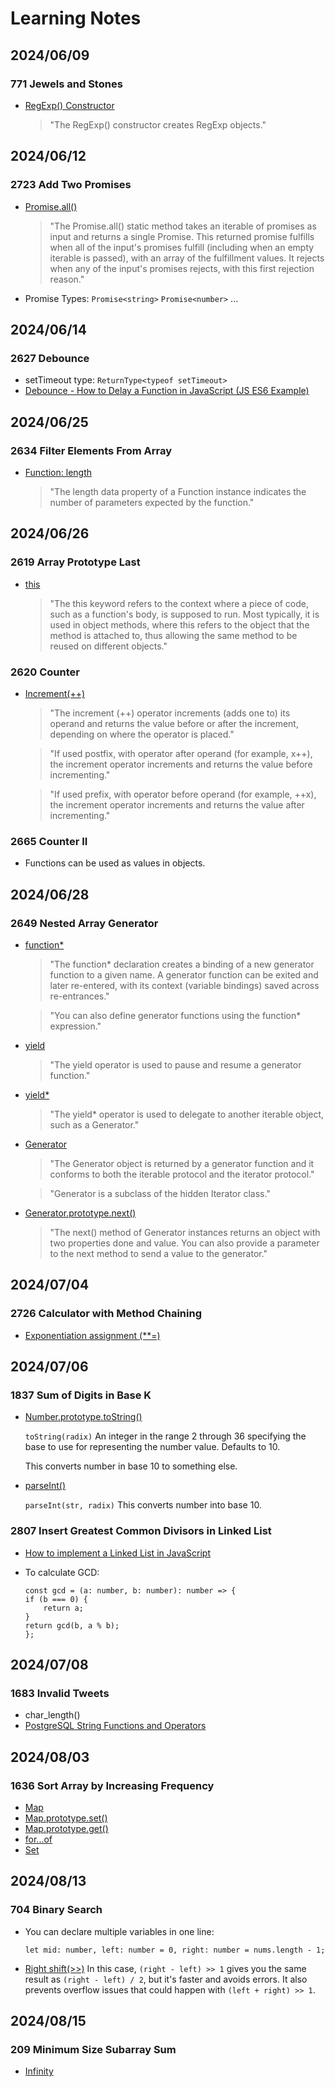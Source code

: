 # Learning Notes

## 2024/06/09

### 771 Jewels and Stones

- [RegExp() Constructor](https://developer.mozilla.org/en-US/docs/Web/JavaScript/Reference/Global_Objects/RegExp/RegExp)

  > "The RegExp() constructor creates RegExp objects."

## 2024/06/12

### 2723 Add Two Promises

- [Promise.all()](https://developer.mozilla.org/en-US/docs/Web/JavaScript/Reference/Global_Objects/Promise/all)

  > "The Promise.all() static method takes an iterable of promises as input and returns a single Promise. This returned promise fulfills when all of the input's promises fulfill (including when an empty iterable is passed), with an array of the fulfillment values. It rejects when any of the input's promises rejects, with this first rejection reason."

- Promise Types:
  `Promise<string>`
  `Promise<number>`
  ...

## 2024/06/14

### 2627 Debounce

- setTimeout type: `ReturnType<typeof setTimeout>`
- [Debounce - How to Delay a Function in JavaScript (JS ES6 Example)](https://www.freecodecamp.org/news/javascript-debounce-example/)

## 2024/06/25

### 2634 Filter Elements From Array

- [Function: length](https://developer.mozilla.org/en-US/docs/Web/JavaScript/Reference/Global_Objects/Function/length)

  > "The length data property of a Function instance indicates the number of parameters expected by the function."

## 2024/06/26

### 2619 Array Prototype Last

- [this](https://developer.mozilla.org/en-US/docs/Web/JavaScript/Reference/Operators/this)

  > "The this keyword refers to the context where a piece of code, such as a function's body, is supposed to run. Most typically, it is used in object methods, where this refers to the object that the method is attached to, thus allowing the same method to be reused on different objects."

### 2620 Counter

- [Increment(++)](https://developer.mozilla.org/en-US/docs/Web/JavaScript/Reference/Operators/Increment)

  > "The increment (++) operator increments (adds one to) its operand and returns the value before or after the increment, depending on where the operator is placed."

  > "If used postfix, with operator after operand (for example, x++), the increment operator increments and returns the value before incrementing."

  > "If used prefix, with operator before operand (for example, ++x), the increment operator increments and returns the value after incrementing."

### 2665 Counter II

- Functions can be used as values in objects.

## 2024/06/28

### 2649 Nested Array Generator

- [function\*](https://developer.mozilla.org/en-US/docs/Web/JavaScript/Reference/Statements/function*)

  > "The function\* declaration creates a binding of a new generator function to a given name. A generator function can be exited and later re-entered, with its context (variable bindings) saved across re-entrances."

  > "You can also define generator functions using the function\* expression."

- [yield](https://developer.mozilla.org/en-US/docs/Web/JavaScript/Reference/Operators/yield)

  > "The yield operator is used to pause and resume a generator function."

- [yield\*](https://developer.mozilla.org/en-US/docs/Web/JavaScript/Reference/Operators/yield*)

  > "The yield\* operator is used to delegate to another iterable object, such as a Generator."

- [Generator](https://developer.mozilla.org/en-US/docs/Web/JavaScript/Reference/Global_Objects/Generator)

  > "The Generator object is returned by a generator function and it conforms to both the iterable protocol and the iterator protocol."

  > "Generator is a subclass of the hidden Iterator class."

- [Generator.prototype.next()](https://developer.mozilla.org/en-US/docs/Web/JavaScript/Reference/Global_Objects/Generator/next)

  > "The next() method of Generator instances returns an object with two properties done and value. You can also provide a parameter to the next method to send a value to the generator."

## 2024/07/04

### 2726 Calculator with Method Chaining

- [Exponentiation assignment (\*\*=)](https://developer.mozilla.org/en-US/docs/Web/JavaScript/Reference/Operators/Exponentiation_assignment)

## 2024/07/06

### 1837 Sum of Digits in Base K

- [Number.prototype.toString()](https://developer.mozilla.org/en-US/docs/Web/JavaScript/Reference/Global_Objects/Number/toString)

  `toString(radix)`
  An integer in the range 2 through 36 specifying the base to use for representing the number value. Defaults to 10.

  This converts number in base 10 to something else.

- [parseInt()](https://developer.mozilla.org/en-US/docs/Web/JavaScript/Reference/Global_Objects/parseInt)

  `parseInt(str, radix)`
  This converts number into base 10.

### 2807 Insert Greatest Common Divisors in Linked List

- [How to implement a Linked List in JavaScript](https://www.freecodecamp.org/news/implementing-a-linked-list-in-javascript/)
- To calculate GCD:

  ```
  const gcd = (a: number, b: number): number => {
  if (b === 0) {
      return a;
  }
  return gcd(b, a % b);
  };
  ```

## 2024/07/08

### 1683 Invalid Tweets

- char_length()
- [PostgreSQL String Functions and Operators](https://www.postgresql.org/docs/9.1/functions-string.html)

## 2024/08/03

### 1636 Sort Array by Increasing Frequency

- [Map](https://developer.mozilla.org/en-US/docs/Web/JavaScript/Reference/Global_Objects/Map)
- [Map.prototype.set()](https://developer.mozilla.org/en-US/docs/Web/JavaScript/Reference/Global_Objects/Map/set)
- [Map.prototype.get()](https://developer.mozilla.org/en-US/docs/Web/JavaScript/Reference/Global_Objects/Map/get)
- [for...of](https://developer.mozilla.org/en-US/docs/Web/JavaScript/Reference/Statements/for...of)
- [Set](https://developer.mozilla.org/en-US/docs/Web/JavaScript/Reference/Global_Objects/Set)

## 2024/08/13

### 704 Binary Search

- You can declare multiple variables in one line:
  ```
  let mid: number, left: number = 0, right: number = nums.length - 1;
  ```
- [Right shift(>>)](https://developer.mozilla.org/en-US/docs/Web/JavaScript/Reference/Operators/Right_shift)
  In this case, `(right - left) >> 1` gives you the same result as `(right - left) / 2`, but it's faster and avoids errors. It also prevents overflow issues that could happen with `(left + right) >> 1`.

## 2024/08/15

### 209 Minimum Size Subarray Sum

- [Infinity](https://developer.mozilla.org/en-US/docs/Web/JavaScript/Reference/Global_Objects/Infinity)
